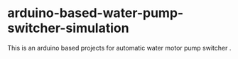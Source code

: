 # arduino-based-water-pump-switcher-simulation
This is an arduino based projects for automatic water motor pump switcher .
